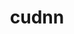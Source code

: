 ---
title: "cudnn"
layout: cache
categories: [package, develop]
meta: {"compilers": ["none"], "num_specs": 63, "num_specs_by_stack": {"e4s": 7, "hep": 8, "ml-linux-aarch64-cuda": 24, "ml-linux-x86_64-cuda": 24, "root": 63}, "oss": ["ubuntu22.04", "ubuntu24.04"], "platforms": ["linux"], "stacks": ["e4s", "hep", "ml-linux-aarch64-cuda", "ml-linux-x86_64-cuda", "root"], "targets": ["aarch64", "x86_64_v3"], "versions": ["8.9.5.30-12", "8.9.7.29-12", "9.8.0.87-12"]}
spec_details: [{"compiler": "none", "hash": "32vzbyqe5yk74y5h4zrsxazpb4mydovn", "os": "ubuntu24.04", "platform": "linux", "size": "-", "stacks": ["ml-linux-x86_64-cuda", "root"], "target": "x86_64_v3", "variants": ["build_system=generic"], "versions": ["8.9.7.29-12"]}, {"compiler": "none", "hash": "3ra3qlyii3c2d2l5mrs7utkpgjjh45w2", "os": "ubuntu24.04", "platform": "linux", "size": "-", "stacks": ["ml-linux-aarch64-cuda", "root"], "target": "aarch64", "variants": ["build_system=generic"], "versions": ["8.9.7.29-12"]}, {"compiler": "none", "hash": "3zspmld7pmafxppktuzaizonbaw7jnur", "os": "ubuntu24.04", "platform": "linux", "size": "-", "stacks": ["ml-linux-aarch64-cuda", "root"], "target": "aarch64", "variants": ["build_system=generic"], "versions": ["8.9.7.29-12"]}, {"compiler": "none", "hash": "432fsmybzq5xdp4zhnmnqskgahmp5i5q", "os": "ubuntu24.04", "platform": "linux", "size": "-", "stacks": ["ml-linux-x86_64-cuda", "root"], "target": "x86_64_v3", "variants": ["build_system=generic"], "versions": ["8.9.7.29-12"]}, {"compiler": "none", "hash": "4vjhulqikm3vbv5apizjssbrm3fq6wnd", "os": "ubuntu22.04", "platform": "linux", "size": "-", "stacks": ["hep", "root"], "target": "x86_64_v3", "variants": ["build_system=generic"], "versions": ["9.8.0.87-12"]}, {"compiler": "none", "hash": "4zn5qfwa3rzveqahnhh5reraqvv2d6uo", "os": "ubuntu24.04", "platform": "linux", "size": "-", "stacks": ["ml-linux-x86_64-cuda", "root"], "target": "x86_64_v3", "variants": ["build_system=generic"], "versions": ["9.8.0.87-12"]}, {"compiler": "none", "hash": "57jtgg3pjr4ormhyvqlrccxofge3a4z6", "os": "ubuntu24.04", "platform": "linux", "size": "-", "stacks": ["ml-linux-x86_64-cuda", "root"], "target": "x86_64_v3", "variants": ["build_system=generic"], "versions": ["9.8.0.87-12"]}, {"compiler": "none", "hash": "5stkcfpgokn2bfmhp2e7mytsfn7u6gzx", "os": "ubuntu24.04", "platform": "linux", "size": "-", "stacks": ["ml-linux-aarch64-cuda", "root"], "target": "aarch64", "variants": ["build_system=generic"], "versions": ["9.8.0.87-12"]}, {"compiler": "none", "hash": "6fxxarxvk7urdhxgvvosafetllwtcy2m", "os": "ubuntu24.04", "platform": "linux", "size": "-", "stacks": ["ml-linux-aarch64-cuda", "root"], "target": "aarch64", "variants": ["build_system=generic"], "versions": ["8.9.7.29-12"]}, {"compiler": "none", "hash": "6hf5npdhb2l4iraaco243ypayzdpmyc2", "os": "ubuntu24.04", "platform": "linux", "size": "-", "stacks": ["ml-linux-x86_64-cuda", "root"], "target": "x86_64_v3", "variants": ["build_system=generic"], "versions": ["9.8.0.87-12"]}, {"compiler": "none", "hash": "aclakoljmaw7tphzpaeivqg7vbqek6jy", "os": "ubuntu24.04", "platform": "linux", "size": "-", "stacks": ["ml-linux-x86_64-cuda", "root"], "target": "x86_64_v3", "variants": ["build_system=generic"], "versions": ["9.8.0.87-12"]}, {"compiler": "none", "hash": "ajpbffrxq5utf3lypgyfpbkhsmyswpze", "os": "ubuntu22.04", "platform": "linux", "size": "-", "stacks": ["e4s", "root"], "target": "x86_64_v3", "variants": ["build_system=generic"], "versions": ["8.9.7.29-12"]}, {"compiler": "none", "hash": "b7axptr4mb3ozb6vtfs2svrdlyn64ogz", "os": "ubuntu24.04", "platform": "linux", "size": "-", "stacks": ["ml-linux-aarch64-cuda", "root"], "target": "aarch64", "variants": ["build_system=generic"], "versions": ["8.9.7.29-12"]}, {"compiler": "none", "hash": "bg2c6rve247jeyalzsonaob5ld6gp6y6", "os": "ubuntu24.04", "platform": "linux", "size": "-", "stacks": ["ml-linux-aarch64-cuda", "root"], "target": "aarch64", "variants": ["build_system=generic"], "versions": ["8.9.7.29-12"]}, {"compiler": "none", "hash": "buhyfyzawih72bjzhd4h3mv35wr2ikue", "os": "ubuntu24.04", "platform": "linux", "size": "-", "stacks": ["ml-linux-x86_64-cuda", "root"], "target": "x86_64_v3", "variants": ["build_system=generic"], "versions": ["8.9.7.29-12"]}, {"compiler": "none", "hash": "chzxkhf72l7pgjtiswan5t5lhpafwv5c", "os": "ubuntu22.04", "platform": "linux", "size": "-", "stacks": ["hep", "root"], "target": "x86_64_v3", "variants": ["build_system=generic"], "versions": ["9.8.0.87-12"]}, {"compiler": "none", "hash": "ctrhs4qesx5b5im7vf7nml6tuwg5nxw7", "os": "ubuntu22.04", "platform": "linux", "size": "-", "stacks": ["e4s", "root"], "target": "x86_64_v3", "variants": ["build_system=generic"], "versions": ["8.9.7.29-12"]}, {"compiler": "none", "hash": "d47c2amtybvi2t35w3pdkq4klnuyci4l", "os": "ubuntu24.04", "platform": "linux", "size": "-", "stacks": ["ml-linux-aarch64-cuda", "root"], "target": "aarch64", "variants": ["build_system=generic"], "versions": ["8.9.7.29-12"]}, {"compiler": "none", "hash": "daveeoxqatnngd5j7nzd6yrzu2aoubmj", "os": "ubuntu22.04", "platform": "linux", "size": "-", "stacks": ["hep", "root"], "target": "x86_64_v3", "variants": ["build_system=generic"], "versions": ["9.8.0.87-12"]}, {"compiler": "none", "hash": "dy3sz7m7vwekdtbppi4leadxjpmpnd5q", "os": "ubuntu24.04", "platform": "linux", "size": "-", "stacks": ["ml-linux-aarch64-cuda", "root"], "target": "aarch64", "variants": ["build_system=generic"], "versions": ["8.9.5.30-12"]}, {"compiler": "none", "hash": "dzp2yq5mwg7dozberf5d7bpdyiwqgaio", "os": "ubuntu22.04", "platform": "linux", "size": "-", "stacks": ["hep", "root"], "target": "x86_64_v3", "variants": ["build_system=generic"], "versions": ["9.8.0.87-12"]}, {"compiler": "none", "hash": "fkj3hxxd4fnve2vvcyzsxo5itkecoekt", "os": "ubuntu24.04", "platform": "linux", "size": "-", "stacks": ["ml-linux-aarch64-cuda", "root"], "target": "aarch64", "variants": ["build_system=generic"], "versions": ["9.8.0.87-12"]}, {"compiler": "none", "hash": "fu6bkbcxni5wa2zhtccanublrvpwero3", "os": "ubuntu24.04", "platform": "linux", "size": "-", "stacks": ["ml-linux-x86_64-cuda", "root"], "target": "x86_64_v3", "variants": ["build_system=generic"], "versions": ["8.9.7.29-12"]}, {"compiler": "none", "hash": "ggpwkqqfnndn6dhfg2gz6v6z7smbd2jj", "os": "ubuntu24.04", "platform": "linux", "size": "-", "stacks": ["ml-linux-x86_64-cuda", "root"], "target": "x86_64_v3", "variants": ["build_system=generic"], "versions": ["9.8.0.87-12"]}, {"compiler": "none", "hash": "gm5kotf7ok6afftajv25jdqxs5n2whbu", "os": "ubuntu24.04", "platform": "linux", "size": "-", "stacks": ["ml-linux-aarch64-cuda", "root"], "target": "aarch64", "variants": ["build_system=generic"], "versions": ["9.8.0.87-12"]}, {"compiler": "none", "hash": "gyr2rkhrll22bzefx5hhjdr65mtaqsup", "os": "ubuntu24.04", "platform": "linux", "size": "-", "stacks": ["ml-linux-x86_64-cuda", "root"], "target": "x86_64_v3", "variants": ["build_system=generic"], "versions": ["8.9.7.29-12"]}, {"compiler": "none", "hash": "h7rtzauvoz5nbxhk3f5nssjvnftat2uq", "os": "ubuntu24.04", "platform": "linux", "size": "-", "stacks": ["ml-linux-x86_64-cuda", "root"], "target": "x86_64_v3", "variants": ["build_system=generic"], "versions": ["8.9.7.29-12"]}, {"compiler": "none", "hash": "hcmxoy4evvx5cnk5to5tfp33rlg6b7gt", "os": "ubuntu24.04", "platform": "linux", "size": "-", "stacks": ["ml-linux-x86_64-cuda", "root"], "target": "x86_64_v3", "variants": ["build_system=generic"], "versions": ["8.9.7.29-12"]}, {"compiler": "none", "hash": "hkzllko76d7xmq7pkkw43jl5hrmjrawc", "os": "ubuntu24.04", "platform": "linux", "size": "-", "stacks": ["ml-linux-aarch64-cuda", "root"], "target": "aarch64", "variants": ["build_system=generic"], "versions": ["8.9.7.29-12"]}, {"compiler": "none", "hash": "hoykzqiefxylvlo5xdlnyg6aksg3sq4l", "os": "ubuntu24.04", "platform": "linux", "size": "-", "stacks": ["ml-linux-x86_64-cuda", "root"], "target": "x86_64_v3", "variants": ["build_system=generic"], "versions": ["8.9.7.29-12"]}, {"compiler": "none", "hash": "i6pckip2gqn7ailauf4dwhdh7buj423x", "os": "ubuntu24.04", "platform": "linux", "size": "-", "stacks": ["ml-linux-x86_64-cuda", "root"], "target": "x86_64_v3", "variants": ["build_system=generic"], "versions": ["8.9.7.29-12"]}, {"compiler": "none", "hash": "ie2smv3avae47hw3royjih5jkq7avq6r", "os": "ubuntu24.04", "platform": "linux", "size": "-", "stacks": ["ml-linux-aarch64-cuda", "root"], "target": "aarch64", "variants": ["build_system=generic"], "versions": ["8.9.7.29-12"]}, {"compiler": "none", "hash": "iym5o2lvcjgpkxj3fpc6z6tjnxjtxsdk", "os": "ubuntu24.04", "platform": "linux", "size": "-", "stacks": ["ml-linux-aarch64-cuda", "root"], "target": "aarch64", "variants": ["build_system=generic"], "versions": ["8.9.7.29-12"]}, {"compiler": "none", "hash": "j5hgohcxodv4bgmptbfkr4zstwwedwja", "os": "ubuntu24.04", "platform": "linux", "size": "-", "stacks": ["ml-linux-aarch64-cuda", "root"], "target": "aarch64", "variants": ["build_system=generic"], "versions": ["9.8.0.87-12"]}, {"compiler": "none", "hash": "jqd5vfn7jd2hdgpjkxfzkodckfhvpkaw", "os": "ubuntu24.04", "platform": "linux", "size": "-", "stacks": ["ml-linux-x86_64-cuda", "root"], "target": "x86_64_v3", "variants": ["build_system=generic"], "versions": ["9.8.0.87-12"]}, {"compiler": "none", "hash": "ldbggdoiumri6ditmelxqvbgjbvn5c4u", "os": "ubuntu24.04", "platform": "linux", "size": "-", "stacks": ["ml-linux-aarch64-cuda", "root"], "target": "aarch64", "variants": ["build_system=generic"], "versions": ["9.8.0.87-12"]}, {"compiler": "none", "hash": "lpzwkmy2lkfbbdq33xo5wri4kiku45al", "os": "ubuntu24.04", "platform": "linux", "size": "-", "stacks": ["ml-linux-aarch64-cuda", "root"], "target": "aarch64", "variants": ["build_system=generic"], "versions": ["8.9.7.29-12"]}, {"compiler": "none", "hash": "lqah5g7i2p3jyochadtltoywbx2evaym", "os": "ubuntu24.04", "platform": "linux", "size": "-", "stacks": ["ml-linux-x86_64-cuda", "root"], "target": "x86_64_v3", "variants": ["build_system=generic"], "versions": ["8.9.7.29-12"]}, {"compiler": "none", "hash": "my7utmvxjrxzihxpzdpovoevxspv4efx", "os": "ubuntu24.04", "platform": "linux", "size": "-", "stacks": ["ml-linux-aarch64-cuda", "root"], "target": "aarch64", "variants": ["build_system=generic"], "versions": ["8.9.7.29-12"]}, {"compiler": "none", "hash": "n77tgie24vvc65eipiuynci5njloadm7", "os": "ubuntu22.04", "platform": "linux", "size": "-", "stacks": ["e4s", "root"], "target": "x86_64_v3", "variants": ["build_system=generic"], "versions": ["8.9.7.29-12"]}, {"compiler": "none", "hash": "n7mb76ermex4fhgr4fxix23rxgvrtzcp", "os": "ubuntu24.04", "platform": "linux", "size": "-", "stacks": ["ml-linux-x86_64-cuda", "root"], "target": "x86_64_v3", "variants": ["build_system=generic"], "versions": ["8.9.7.29-12"]}, {"compiler": "none", "hash": "onjajggftbgavyyzry6ghlx4yjfsqcph", "os": "ubuntu24.04", "platform": "linux", "size": "-", "stacks": ["ml-linux-x86_64-cuda", "root"], "target": "x86_64_v3", "variants": ["build_system=generic"], "versions": ["9.8.0.87-12"]}, {"compiler": "none", "hash": "oubzkgqogibx3yy2l7qode7poomek4b5", "os": "ubuntu24.04", "platform": "linux", "size": "-", "stacks": ["ml-linux-x86_64-cuda", "root"], "target": "x86_64_v3", "variants": ["build_system=generic"], "versions": ["8.9.7.29-12"]}, {"compiler": "none", "hash": "poqu2j2qhyl2vvtyrfx66g6ttscpu3bp", "os": "ubuntu24.04", "platform": "linux", "size": "-", "stacks": ["ml-linux-aarch64-cuda", "root"], "target": "aarch64", "variants": ["build_system=generic"], "versions": ["8.9.7.29-12"]}, {"compiler": "none", "hash": "pztj2qymadln3tu3adxwlecx7jc5komx", "os": "ubuntu24.04", "platform": "linux", "size": "-", "stacks": ["ml-linux-x86_64-cuda", "root"], "target": "x86_64_v3", "variants": ["build_system=generic"], "versions": ["8.9.7.29-12"]}, {"compiler": "none", "hash": "qcbxkv3ps5rxfm3otznwwvzudbzn3ofp", "os": "ubuntu24.04", "platform": "linux", "size": "-", "stacks": ["ml-linux-aarch64-cuda", "root"], "target": "aarch64", "variants": ["build_system=generic"], "versions": ["8.9.7.29-12"]}, {"compiler": "none", "hash": "rjxtspkzuxv7whoirtnsymafoygghadq", "os": "ubuntu24.04", "platform": "linux", "size": "-", "stacks": ["ml-linux-x86_64-cuda", "root"], "target": "x86_64_v3", "variants": ["build_system=generic"], "versions": ["9.8.0.87-12"]}, {"compiler": "none", "hash": "s5flsnskag2q2raiskpvrwjejndixzh7", "os": "ubuntu22.04", "platform": "linux", "size": "-", "stacks": ["hep", "root"], "target": "x86_64_v3", "variants": ["build_system=generic"], "versions": ["9.8.0.87-12"]}, {"compiler": "none", "hash": "s63ynt6ims5t4zsn2wqrq3vqdxfqk4t4", "os": "ubuntu24.04", "platform": "linux", "size": "-", "stacks": ["ml-linux-x86_64-cuda", "root"], "target": "x86_64_v3", "variants": ["build_system=generic"], "versions": ["8.9.7.29-12"]}, {"compiler": "none", "hash": "sfk35rkkcck4fninpopdllrxdozygrgx", "os": "ubuntu24.04", "platform": "linux", "size": "-", "stacks": ["ml-linux-aarch64-cuda", "root"], "target": "aarch64", "variants": ["build_system=generic"], "versions": ["8.9.7.29-12"]}, {"compiler": "none", "hash": "tbfiuam3nhkz6hhfpyupz2dqfoibxqcy", "os": "ubuntu24.04", "platform": "linux", "size": "-", "stacks": ["ml-linux-aarch64-cuda", "root"], "target": "aarch64", "variants": ["build_system=generic"], "versions": ["9.8.0.87-12"]}, {"compiler": "none", "hash": "tcnwelarimwabe67pb7urnhs34tss5ip", "os": "ubuntu22.04", "platform": "linux", "size": "-", "stacks": ["hep", "root"], "target": "x86_64_v3", "variants": ["build_system=generic"], "versions": ["9.8.0.87-12"]}, {"compiler": "none", "hash": "vaevtz2l3v4y6jrwjha6eye2mhrmd3lh", "os": "ubuntu22.04", "platform": "linux", "size": "-", "stacks": ["hep", "root"], "target": "x86_64_v3", "variants": ["build_system=generic"], "versions": ["9.8.0.87-12"]}, {"compiler": "none", "hash": "vnqsoa3rf54sofdkzgdmiaihl4lvn5ot", "os": "ubuntu22.04", "platform": "linux", "size": "-", "stacks": ["e4s", "root"], "target": "x86_64_v3", "variants": ["build_system=generic"], "versions": ["8.9.7.29-12"]}, {"compiler": "none", "hash": "vpri54pqjvt66ofaoxl44ukd64mdnr5h", "os": "ubuntu22.04", "platform": "linux", "size": "-", "stacks": ["e4s", "root"], "target": "x86_64_v3", "variants": ["build_system=generic"], "versions": ["8.9.7.29-12"]}, {"compiler": "none", "hash": "vswnpvcmtz4yl3ovirkwtomx4brwannn", "os": "ubuntu24.04", "platform": "linux", "size": "-", "stacks": ["ml-linux-aarch64-cuda", "root"], "target": "aarch64", "variants": ["build_system=generic"], "versions": ["9.8.0.87-12"]}, {"compiler": "none", "hash": "wkjziwua6ky77uhxykdwi7vtijw76byi", "os": "ubuntu24.04", "platform": "linux", "size": "-", "stacks": ["ml-linux-aarch64-cuda", "root"], "target": "aarch64", "variants": ["build_system=generic"], "versions": ["8.9.5.30-12"]}, {"compiler": "none", "hash": "xhdxw5tgpnxz7xo2r3yka4vq3jozfqcf", "os": "ubuntu24.04", "platform": "linux", "size": "-", "stacks": ["ml-linux-aarch64-cuda", "root"], "target": "aarch64", "variants": ["build_system=generic"], "versions": ["9.8.0.87-12"]}, {"compiler": "none", "hash": "ydfjmfsuadypo2t2yvsuyr7tdfk2jvld", "os": "ubuntu22.04", "platform": "linux", "size": "-", "stacks": ["hep", "root"], "target": "x86_64_v3", "variants": ["build_system=generic"], "versions": ["9.8.0.87-12"]}, {"compiler": "none", "hash": "yma7ncd4m2u46jcsgistdhzpwxjoitsc", "os": "ubuntu22.04", "platform": "linux", "size": "-", "stacks": ["e4s", "root"], "target": "x86_64_v3", "variants": ["build_system=generic"], "versions": ["8.9.7.29-12"]}, {"compiler": "none", "hash": "yqnxxpoiqdzjdwx6w6mu3d6njqtjxxcr", "os": "ubuntu24.04", "platform": "linux", "size": "-", "stacks": ["ml-linux-x86_64-cuda", "root"], "target": "x86_64_v3", "variants": ["build_system=generic"], "versions": ["8.9.7.29-12"]}, {"compiler": "none", "hash": "yrnazxgaxatmgraaazzfevoeocraeccv", "os": "ubuntu24.04", "platform": "linux", "size": "-", "stacks": ["ml-linux-x86_64-cuda", "root"], "target": "x86_64_v3", "variants": ["build_system=generic"], "versions": ["8.9.7.29-12"]}, {"compiler": "none", "hash": "zv4ho4w2fwyvwugaaezsfqrdngmko3tk", "os": "ubuntu22.04", "platform": "linux", "size": "-", "stacks": ["e4s", "root"], "target": "x86_64_v3", "variants": ["build_system=generic"], "versions": ["8.9.7.29-12"]}]
---